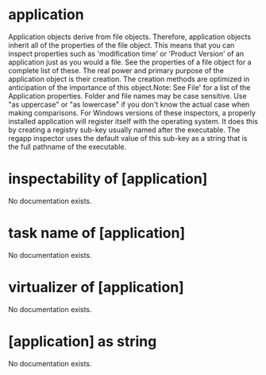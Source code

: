 # application

Application objects derive from file objects. Therefore, application objects inherit all of the properties of the file object. This means that you can inspect properties such as &#39;modification time&#39; or &#39;Product Version&#39; of an application just as you would a file. See the properties of a file object for a complete list of these. The real power and primary purpose of the application object is their creation. The creation methods are optimized in anticipation of the importance of this object.Note: See  File&#39; for a list of the Application properties. Folder and file names may be case sensitive. Use &quot;as uppercase&quot; or &quot;as lowercase&quot; if you don&#39;t know the actual case when making comparisons. For Windows versions of these inspectors, a properly installed application will register itself with the operating system. It does this by creating a registry sub-key usually named after the executable. The regapp inspector uses the default value of this sub-key as a string that is the full pathname of the executable.

# inspectability of [application]

No documentation exists.

# task name of [application]

No documentation exists.

# virtualizer of [application]

No documentation exists.

# [application] as string

No documentation exists.
